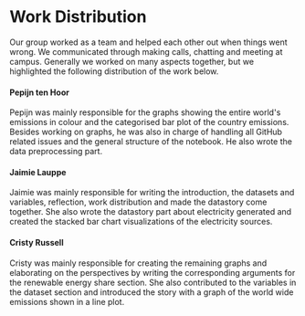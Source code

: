 # Work Distribution

Our group worked as a team and helped each other out when things went wrong. We communicated through making calls, chatting and meeting at campus.
Generally we worked on many aspects together, but we highlighted the following distribution of the work below.

#### Pepijn ten Hoor

Pepijn was mainly responsible for the graphs showing the entire world's emissions in colour and the categorised bar plot of the country emissions. Besides working on graphs,
he was also in charge of handling all GitHub related issues and the general structure of the notebook. He also wrote the data preprocessing part.

#### Jaimie Lauppe
Jaimie was mainly responsible for writing the introduction, the datasets and variables, reflection, work distribution and made the datastory come together. She also wrote the datastory part about electricity generated and created the stacked bar chart visualizations of the electricity sources.

#### Cristy Russell
Cristy was mainly responsible for creating the remaining graphs and elaborating on the perspectives by writing the corresponding arguments for the renewable energy share section. She also contributed to the variables in the dataset section and introduced the story with a graph of the world wide emissions shown in a line plot.